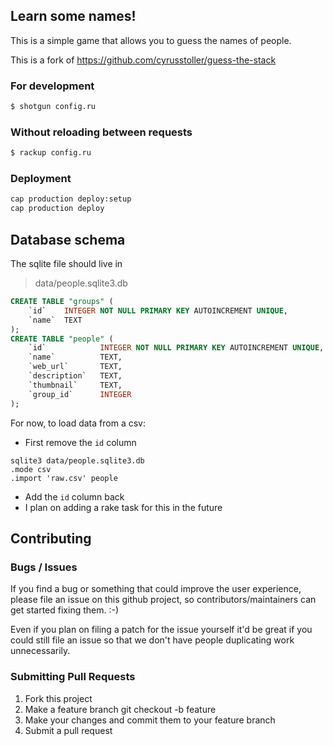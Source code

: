 ## Learn some names!

This is a simple game that allows you to guess the names of people.

This is a fork of https://github.com/cyrusstoller/guess-the-stack

### For development

```bash
$ shotgun config.ru
```

### Without reloading between requests

```bash
$ rackup config.ru
```

### Deployment

```bash
cap production deploy:setup
cap production deploy
```

## Database schema

The sqlite file should live in

> data/people.sqlite3.db

```sql
CREATE TABLE "groups" (
	`id`	INTEGER NOT NULL PRIMARY KEY AUTOINCREMENT UNIQUE,
	`name`	TEXT
);
CREATE TABLE "people" (
	`id`			INTEGER NOT NULL PRIMARY KEY AUTOINCREMENT UNIQUE,
	`name`			TEXT,
	`web_url`		TEXT,
	`description`	TEXT,
	`thumbnail`		TEXT,
	`group_id`		INTEGER
);
```

For now, to load data from a csv:

- First remove the `id` column

```
sqlite3 data/people.sqlite3.db
.mode csv
.import 'raw.csv' people
```

- Add the `id` column back
- I plan on adding a rake task for this in the future

## Contributing

### Bugs / Issues

If you find a bug or something that could improve the user experience, please file an issue on this github project, so contributors/maintainers can get started fixing them. :-)

Even if you plan on filing a patch for the issue yourself it'd be great if you could still file an issue so that we don't have people duplicating work unnecessarily.

### Submitting Pull Requests

1. Fork this project
2. Make a feature branch git checkout -b feature
3. Make your changes and commit them to your feature branch
4. Submit a pull request
